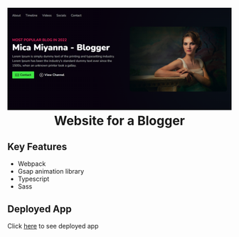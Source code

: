 

<h1 align="center">
  <br>
  <a href="https://mintmissy.github.io/BloggerWebsite/"><img src="docs/home-hero.png" alt=""></a>
  <br>
		Website for a Blogger
  <br>
</h1>

## Key Features

- Webpack
- Gsap animation library
- Typescript
- Sass


## Deployed App
Click [here](https://mintmissy.github.io/BloggerWebsite/) to see deployed app